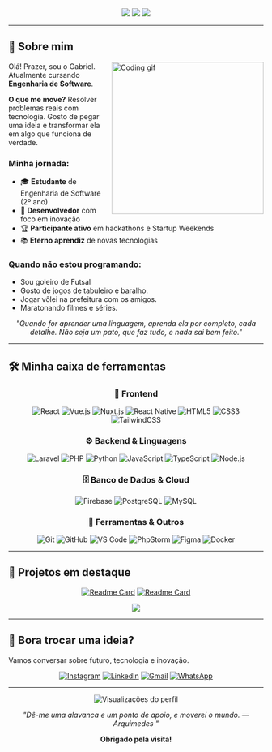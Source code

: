 <div align="center">
  <img src="https://img.shields.io/badge/idade-19%20anos-blue?style=for-the-badge&logo=calendar&logoColor=white"/>
  <img src="https://img.shields.io/badge/foco-desenvolvimento-brightgreen?style=for-the-badge&logo=target&logoColor=white"/>
  <img src="https://img.shields.io/badge/status-sempre%20aprendendo-yellow?style=for-the-badge&logo=bookstack&logoColor=white"/>
</div>

---

## 🚀 Sobre mim

<img align="right" width="300" src="https://raw.githubusercontent.com/abhisheknaiidu/abhisheknaiidu/master/code.gif" alt="Coding gif"/>

Olá! Prazer, sou o Gabriel. Atualmente cursando **Engenharia de Software**.

**O que me move?** Resolver problemas reais com tecnologia. Gosto de pegar uma ideia e transformar ela em algo que funciona de verdade.

### Minha jornada:
- 🎓 **Estudante** de Engenharia de Software (2º ano)
- 💼 **Desenvolvedor** com foco em inovação
- 🏆 **Participante ativo** em hackathons e Startup Weekends
- 📚 **Eterno aprendiz** de novas tecnologias

### Quando não estou programando:
- Sou goleiro de Futsal
- Gosto de jogos de tabuleiro e baralho.
- Jogar vôlei na prefeitura com os amigos.
- Maratonando filmes e séries.

<div align="center">
  <em>"Quando for aprender uma linguagem, aprenda ela por completo, cada detalhe. Não seja um pato, que faz tudo, e nada sai bem feito."</em>
</div>

---

## 🛠️ Minha caixa de ferramentas

<div align="center">

### 🎨 Frontend
![React](https://img.shields.io/badge/React-20232A?style=for-the-badge&logo=react&logoColor=61DAFB)
![Vue.js](https://img.shields.io/badge/Vue.js-35495E?style=for-the-badge&logo=vue.js&logoColor=4FC08D)
![Nuxt.js](https://img.shields.io/badge/Nuxt.js-00C58E?style=for-the-badge&logo=nuxt.js&logoColor=white)
![React Native](https://img.shields.io/badge/React_Native-20232A?style=for-the-badge&logo=react&logoColor=61DAFB)
![HTML5](https://img.shields.io/badge/HTML5-E34F26?style=for-the-badge&logo=html5&logoColor=white)
![CSS3](https://img.shields.io/badge/CSS3-1572B6?style=for-the-badge&logo=css3&logoColor=white)
![TailwindCSS](https://img.shields.io/badge/Tailwind_CSS-38B2AC?style=for-the-badge&logo=tailwind-css&logoColor=white)

### ⚙️ Backend & Linguagens
![Laravel](https://img.shields.io/badge/Laravel-FF2D20?style=for-the-badge&logo=laravel&logoColor=white)
![PHP](https://img.shields.io/badge/PHP-777BB4?style=for-the-badge&logo=php&logoColor=white)
![Python](https://img.shields.io/badge/Python-3776AB?style=for-the-badge&logo=python&logoColor=white)
![JavaScript](https://img.shields.io/badge/JavaScript-F7DF1E?style=for-the-badge&logo=javascript&logoColor=black)
![TypeScript](https://img.shields.io/badge/TypeScript-007ACC?style=for-the-badge&logo=typescript&logoColor=white)
![Node.js](https://img.shields.io/badge/Node.js-43853D?style=for-the-badge&logo=node.js&logoColor=white)

### 🗄️ Banco de Dados & Cloud
![Firebase](https://img.shields.io/badge/Firebase-FFCA28?style=for-the-badge&logo=firebase&logoColor=black)
![PostgreSQL](https://img.shields.io/badge/PostgreSQL-316192?style=for-the-badge&logo=postgresql&logoColor=white)
![MySQL](https://img.shields.io/badge/MySQL-00000F?style=for-the-badge&logo=mysql&logoColor=white)

### 🔧 Ferramentas & Outros
![Git](https://img.shields.io/badge/Git-F05032?style=for-the-badge&logo=git&logoColor=white)
![GitHub](https://img.shields.io/badge/GitHub-100000?style=for-the-badge&logo=github&logoColor=white)
![VS Code](https://img.shields.io/badge/VS_Code-0078D4?style=for-the-badge&logo=visual%20studio%20code&logoColor=white)
![PhpStorm](https://img.shields.io/badge/PhpStorm-000000?style=for-the-badge&logo=phpstorm&logoColor=white)
![Figma](https://img.shields.io/badge/Figma-F24E1E?style=for-the-badge&logo=figma&logoColor=white)
![Docker](https://img.shields.io/badge/Docker-2496ED?style=for-the-badge&logo=docker&logoColor=white)

</div>

---

## 🎯 Projetos em destaque

<div align="center">

[![Readme Card](https://github-readme-stats.vercel.app/api/pin/?username=GabrielMacielZavarize&repo=codeflow&theme=tokyonight&hide_border=true&bg_color=0D1117)](https://github.com/GabrielMacielZavarize/codeflow)
[![Readme Card](https://github-readme-stats.vercel.app/api/pin/?username=GabrielMacielZavarize&repo=n8n&theme=tokyonight&hide_border=true&bg_color=0D1117)](https://github.com/GabrielMacielZavarize/n8n)

</div>

<div align="center">
  <a href="https://github.com/GabrielMacielZavarize?tab=repositories">
    <img src="https://img.shields.io/badge/Ver%20todos%20os%20projetos-100000?style=for-the-badge&logo=github&logoColor=white"/>
  </a>
</div>

---

## 💬 Bora trocar uma ideia?

Vamos conversar sobre futuro, tecnologia e inovação.

<div align="center">

[![Instagram](https://img.shields.io/badge/Instagram-E4405F?style=for-the-badge&logo=instagram&logoColor=white)](https://www.instagram.com/gabrielmzavarize)
[![LinkedIn](https://img.shields.io/badge/LinkedIn-0077B5?style=for-the-badge&logo=linkedin&logoColor=white)](https://www.linkedin.com/in/gabriel-maciel-189b40264/)
[![Gmail](https://img.shields.io/badge/Gmail-D14836?style=for-the-badge&logo=gmail&logoColor=white)](mailto:gabrielmzavarize@gmail.com)
[![WhatsApp](https://img.shields.io/badge/WhatsApp-25D366?style=for-the-badge&logo=whatsapp&logoColor=white)](https://wa.me/5548996553489)

</div>

---

<div align="center">


![Visualizações do perfil](https://komarev.com/ghpvc/?username=GabrielMacielZavarize&color=00D9FF&style=for-the-badge&label=VISITANTES)

<div align="center">
  <em>"Dê-me uma alavanca e um ponto de apoio, e moverei o mundo.
— Arquimedes "</em>
</div>

**Obrigado pela visita!**

</div>
